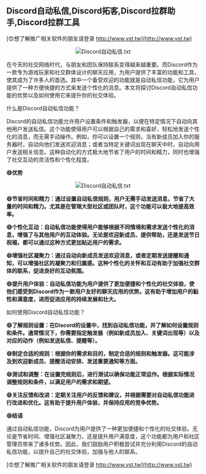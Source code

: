 ## **Discord自动私信,Discord拓客,Discord拉群助手,Discord拉群工具**

[😍想了解推广相关软件的朋友请登录 http://www.vst.tw](http://www.vst.tw)

 <center><img src="https://vst.tw/MP4/tuiguang/png/8.png" alt="Discord自动私信.txt"></center>

在今天的社交网络时代，与朋友和团队保持联系变得越来越重要。而Discord作为一款专为游戏玩家和社交群体设计的聊天应用，为用户提供了丰富的功能和工具，使其成为了许多人的首选。其中一个备受欢迎的功能就是自动私信功能，它为用户提供了一种方便快捷的方式来发送个性化的消息。本文将探讨Discord自动私信功能的优势以及如何使用它来提升你的社交体验。

什么是Discord自动私信功能？

Discord的自动私信功能允许用户设置条件和触发器，以便在特定情况下自动向其他用户发送私信。这个功能使得用户可以根据自己的需求和喜好，轻松地发送个性化的消息，而无需手动操作。例如，你可以设置一个规则，当有新成员加入你的服务器时，自动向他们发送欢迎消息；或者当特定关键词出现在聊天中时，自动向用户发送相关信息。这种自动化的方式极大地节省了用户的时间和精力，同时也增强了社交互动的灵活性和个性化程度。

**😄优势**

 <center><img src="https://vst.tw/MP4/tuiguang/png/3.png" alt="Discord自动私信.txt"></center>

**😄节省时间和精力：通过设置自动私信规则，用户无需手动发送消息，节省了大量的时间和精力。尤其是在管理大型社区或团队时，这个功能可以极大地提高效率。**

**😄个性化互动：自动私信功能使得用户能够根据不同情境和需求发送个性化的消息，增强了与其他用户的互动体验。无论是欢迎新成员、提供帮助，还是发送节日祝福，都可以通过这种方式更加贴近用户的需求。**

**😄增强社区凝聚力：通过自动向新成员发送欢迎消息，或者定期发送提醒和通知，可以增强社区的凝聚力和归属感。这种个性化的关怀和互动有助于加强社交群体的联系，促进良好的互动氛围。**

**😄提升用户体验：自动私信功能为用户提供了更加便捷和个性化的社交体验，使他们感受到Discord作为一款用户友好的聊天应用的优势。这有助于增加用户的黏性和满意度，进而促进应用的持续发展和壮大。**

如何使用Discord自动私信功能？

**😄了解规则设置：在Discord的设置中，找到自动私信功能，并了解如何设置规则和条件。通常情况下，你需要指定触发器（例如新成员加入、关键词出现等）以及对应的动作（例如发送私信、提醒等）。**

**😄制定合适的规则：根据你的需求和目的，制定合适的规则和触发器。这可能涉及到欢迎新成员、提醒活动安排、发送重要通知等方面。**

**😄测试和调整：在设置完规则后，进行测试以确保功能正常运作。根据实际情况调整规则和条件，以满足用户的需求和期望。**

**😄关注反馈和改进：定期关注用户的反馈和建议，并根据需要对自动私信功能进行改进和优化。这有助于提升用户体验，并保持应用的竞争优势。**

**😄结语**

通过自动私信功能，Discord为用户提供了一种更加便捷和个性化的社交体验。无论是节省时间、增强社区凝聚力，还是提升用户满意度，这个功能都为用户和社区管理员带来了诸多优势。因此，我们鼓励用户积极尝试并充分利用Discord的自动私信功能，以提升自己的社交体验，加强与他人的联系。

[😍想了解推广相关软件的朋友请登录 http://www.vst.tw](http://www.vst.tw)



